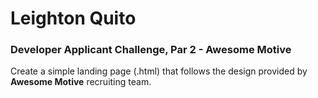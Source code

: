 # Leighton Quito

### Developer Applicant Challenge, Par 2 - Awesome Motive

Create a simple landing page (.html) that follows the design provided by **Awesome Motive** recruiting team.
